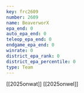 ```yaml
---
key: frc2609
number: 2609
name: BeaverworX
epa_end: 0
auto_epa_end: 0
teleop_epa_end: 0
endgame_epa_end: 0
winrate: 0
district_epa_rank: 0
district_epa_percentile: 0
type: Team
---
```

[[2025onwat]]
[[2025onwel]]

